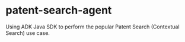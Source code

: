 # patent-search-agent
Using ADK Java SDK to perform the popular Patent Search (Contextual Search)  use case.

